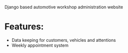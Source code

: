 Django based automotive workshop administration website

# Features:
- Data keeping for customers, vehicles and attentions
- Weekly appointment system
